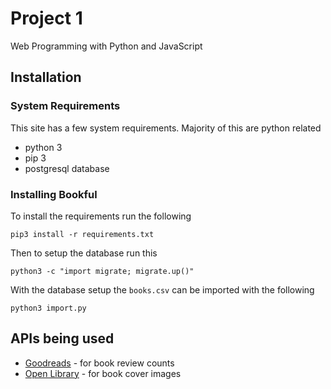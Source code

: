 # Project 1

Web Programming with Python and JavaScript

## Installation

### System Requirements

This site has a few system requirements. Majority of this are python related

* python 3
* pip 3
* postgresql database

### Installing Bookful

To install the requirements run the following

`pip3 install -r requirements.txt`

Then to setup the database run this

`python3 -c "import migrate; migrate.up()"`

With the database setup the `books.csv` can be imported with the following

`python3 import.py`

## APIs being used

- [Goodreads](https://www.goodreads.com/api) - for book review counts
- [Open Library](https://openlibrary.org/dev/docs/api/covers) - for book cover images
